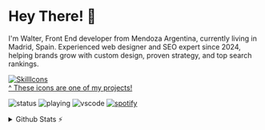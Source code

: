 # Hey There! 👋
I'm Walter, Front End developer from Mendoza Argentina, currently living in Madrid, Spain.
Experienced web designer and SEO expert since 2024, helping brands grow with custom design, 
proven strategy, and top search rankings.

[![SkillIcons](https://skillicons.dev/icons?i=js,react,angular,ts,css,astro,vue,nextjs,vite,tailwind,bootstrap,npm,nodejs,github,aws)](https://skillicons.dev)<br/>
[^ These icons are one of my projects!](https://github.com/WalterUpgrade?tab=repositories)


![status](https://nocache.advaith.workers.dev?url=https://img.shields.io/endpoint?url=https://dev.discordprofiles.me/api/badge/status/276544649148235776?simple=true)
![playing](https://nocache.advaith.workers.dev?url=https://img.shields.io/endpoint?url=https://dev.discordprofiles.me/api/badge/playing/276544649148235776)
![vscode](https://nocache.advaith.workers.dev?url=https://img.shields.io/endpoint?url=https://dev.discordprofiles.me/api/badge/vscode/276544649148235776)
[![spotify](https://nocache.advaith.workers.dev?url=https://img.shields.io/endpoint?url=https://dev.discordprofiles.me/api/badge/spotify/276544649148235776)](https://dev.discordprofiles.me/openspotify/276544649148235776)


<details>
  <summary>Github Stats ⚡</summary>
  
  <a href="#">![Github stats](https://github-readme-stats.vercel.app/api?username=WalterUpgrade&theme=blueberry&count_private=true&hide_border=true&line_height=20)</a>
  <a href="#">![Top Langs](https://github-readme-stats.vercel.app/api/top-langs/?username=WalterUpgrade&layout=compact&theme=blueberry&count_private=true&hide_border=true)</a>
</details>
